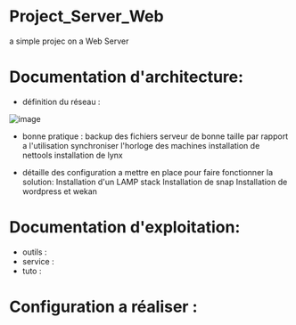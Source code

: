 # Project_Server_Web
a simple projec on a Web Server

# Documentation d'architecture:
- définition du réseau :

![image](https://user-images.githubusercontent.com/72856412/112160798-d2318180-8bea-11eb-935a-bac703b983d6.png)

- bonne pratique :
backup des fichiers
serveur de bonne taille par rapport a l'utilisation
synchroniser l'horloge des machines
installation de nettools
installation de lynx

- détaille des configuration a mettre en place pour faire fonctionner la solution:
Installation d'un LAMP stack
Installation de snap
Installation de wordpress et wekan

# Documentation d'exploitation:
- outils :
- service :
- tuto :

# Configuration a réaliser :





